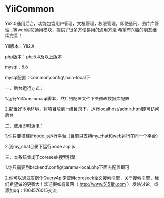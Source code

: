 # YiiCommon
               
			  
   Yii2.0通用后台，功能包含用户管理，文档管理，权限管理，即使通讯，图片库管理...等web网站通用模块，提供了很多方便易用的通用方法
希望有兴趣的朋友继续完善！

Yii版本：Yii2.0

php版本：php5.4及以上版本

mysql：5.6

mysql配置：Common\config\main-local下

一、后台运行方式：

1.运行YiiCommon.sql脚本，然后到配置文件下去修改数据库配置

2.配置好本地环境，将项目放到一级目录下，运行localhost/admin.html即可访问后台

二、使用即时通讯：

1.你只要搭建好node.js运行平台（目前只支持my_chat和web运行在同一个平台）

2.到my_chat目录下运行node app.js


三、本系统集成了coreseek搜索引擎

1.你只需要到backend\config\params-local.php下面去配置即可

2.你可以通过实例化QueryApi来使用coreseek全文搜索引擎，关于搜索引擎，我们希望做的更强大！欢迎假如有猿网（ http://www.5151jh.com  ） 发帖讨论，或添加qq：1064576015交流
